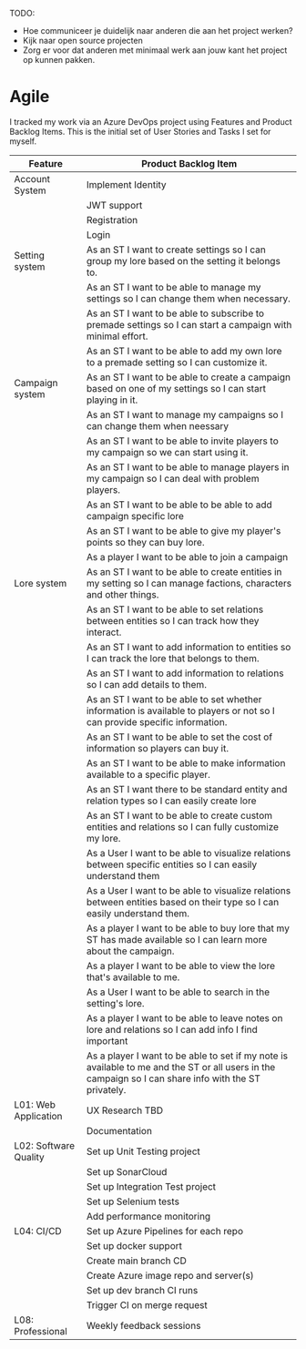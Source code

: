 
TODO:
- Hoe communiceer je duidelijk naar anderen die aan het project werken?
- Kijk naar open source projecten
- Zorg er voor dat anderen met minimaal werk aan jouw kant het project op kunnen pakken.

# Agile
I tracked my work via an Azure DevOps project using Features and Product Backlog Items. This is the initial set of User Stories and Tasks I set for myself.

| Feature               | Product Backlog Item                                                                                                                                  |
| --------------------- | ----------------------------------------------------------------------------------------------------------------------------------------------------- |
| Account System        | Implement Identity                                                                                                                                    |
|                       | JWT support                                                                                                                                           |
|                       | Registration                                                                                                                                          |
|                       | Login                                                                                                                                                 |
| Setting system        | As an ST I want to create settings so I can group my lore based on the setting it belongs to.                                                         |
|                       | As an ST I want to be able to manage my settings so I can change them when necessary.                                                                 |
|                       | As an ST I want to be able to subscribe to premade settings so I can start a campaign with minimal effort.                                            |
|                       | As an ST I want to be able to add my own lore to a premade setting so I can customize it.                                                             |
| Campaign system       | As an ST I want to be able to create a campaign based on one of my settings so I can start playing in it.                                             |
|                       | As an ST I want to manage my campaigns so I can change them when neessary                                                                             |
|                       | As an ST I want to be able to invite players to my campaign so we can start using it.                                                                 |
|                       | As an ST I want to be able to manage players in my campaign so I can deal with problem players.                                                       |
|                       | As an ST I want to be able to be able to add campaign specific lore                                                                                   |
|                       | As an ST I want to be able to give my player's points so they can buy lore.                                                                           |
|                       | As a player I want to be able to join a campaign                                                                                                      |
| Lore system           | As an ST I want to be able to create entities in my setting so I can manage factions, characters and other things.                                    |
|                       | As an ST I want to be able to set relations between entities so I can track how they interact.                                                        |
|                       | As an ST I want to add information to entities so I can track the lore that belongs to them.                                                          |
|                       | As an ST I want to add information to relations so I can add details to them.                                                                         |
|                       | As an ST I want to be able to set whether information is available to players or not so I can provide specific information.                           |
|                       | As an ST I want to be able to set the cost of information so players can buy it.                                                                      |
|                       | As an ST I want to be able to make information available to a specific player.                                                                        |
|                       | As an ST I want there to be standard entity and relation types so I can easily create lore                                                            |
|                       | As an ST I want to be able to create custom entities and relations so I can fully customize my lore.                                                  |
|                       | As a User I want to be able to visualize relations between specific entities so I can easily understand them                                          |
|                       | As a User I want to be able to visualize relations between entities based on their type so I can easily understand them.                              |
|                       | As a player I want to be able to buy lore that my ST has made available so I can learn more about the campaign.                                       |
|                       | As a player I want to be able to view the lore that's available to me.                                                                                |
|                       | As a User I want to be able to search in the setting's lore.                                                                                          |
|                       | As a player I want to be able to leave notes on lore and relations so I can add info I find important                                                 |
|                       | As a player I want to be able to set if my note is available to me and the ST or all users in the campaign so I can share info with the ST privately. |
| L01: Web Application  | UX Research TBD                                                                                                                                       |
|                       | Documentation                                                                                                                                         |
| L02: Software Quality | Set up Unit Testing project                                                                                                                           |
|                       | Set up SonarCloud                                                                                                                                     |
|                       | Set up Integration Test project                                                                                                                       |
|                       | Set up Selenium tests                                                                                                                                 |
|                       | Add performance monitoring                                                                                                                            |
| L04: CI/CD            | Set up Azure Pipelines for each repo                                                                                                                  |
|                       | Set up docker support                                                                                                                                 |
|                       | Create main branch CD                                                                                                                                 |
|                       | Create Azure image repo and server(s)                                                                                                                 |
|                       | Set up dev branch CI runs                                                                                                                             |
|                       | Trigger CI on merge request                                                                                                                           |
| L08: Professional     | Weekly feedback sessions                                                                                                                              |
